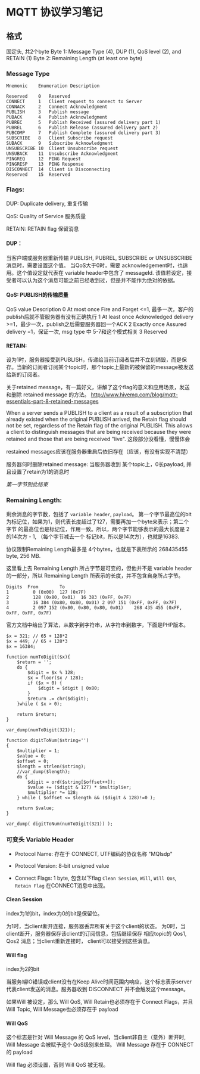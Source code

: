 # MQTT 协议学习笔记

## 格式

固定头, 共2个byte
Byte 1: Message Type (4), DUP (1), QoS level (2), and RETAIN  (1)
Byte 2: Remaining Length (at least one byte)

### Message Type

```
Mnemonic	Enumeration	Description

Reserved	0	Reserved
CONNECT 	1	Client request to connect to Server
CONNACK		2	Connect Acknowledgment
PUBLISH		3	Publish message
PUBACK		4	Publish Acknowledgment
PUBREC		5	Publish Received (assured delivery part 1)
PUBREL		6	Publish Release (assured delivery part 2)
PUBCOMP		7	Publish Complete (assured delivery part 3)
SUBSCRIBE	8	Client Subscribe request
SUBACK		9	Subscribe Acknowledgment
UNSUBSCRIBE	10	Client Unsubscribe request
UNSUBACK	11	Unsubscribe Acknowledgment
PINGREQ		12	PING Request
PINGRESP	13	PING Response
DISCONNECT	14	Client is Disconnecting
Reserved	15	Reserved
```

### Flags:

DUP:	Duplicate delivery, 重复传输

QoS:	Quality of Service 服务质量

RETAIN:	RETAIN flag 保留消息

#### DUP： 

当客户端或服务器重新传输 PUBLISH, PUBREL, SUBSCRIBE or UNSUBSCRIBE 消息时，需要设置这个值。
当QoS大于0时，需要 acknowledgement时，也适用。这个值设定就代表在 variable header中包含了 messageId.
该值若设定，接受者可以认为这个消息可能之前已经收到过，但是并不能作为绝对的依据。

#### QoS: PUBLISH的传输质量

QoS value	Description
0			At most once	Fire and Forget	<=1, 最多一次，客户的publish后就不管服务器有没有正确执行
1			At least once	Acknowledged delivery	>=1，最少一次，publish之后需要服务器回一个ACK
2			Exactly once	Assured delivery	=1，保证一次, msg type 中 5-7和这个模式相关
3			Reserved

#### RETAIN:
设为1时，服务器接受到PUBLISH，传递给当前订阅者后并不立刻销毁，而是保存。当新的订阅者订阅某个topic时，那个topic上最新的被保留的message被发送给新的订阅者。

关于retained message，有一篇好文，讲解了这个flag的意义和应用场景，发送和删除 retained message 的方法。
http://www.hivemq.com/blog/mqtt-essentials-part-8-retained-messages

When a server sends a PUBLISH to a client as a result of a subscription that already existed when the original PUBLISH arrived, the Retain flag should not be set, regardless of the Retain flag of the original PUBLISH. This allows a client to distinguish messages that are being received because they were retained and those that are being received "live".
这段部分没看懂，慢慢体会

restained messages应该在服务器重启后依旧存在（应该，有没有实现不清楚）

服务器何时删除retained message: 当服务器收到 某个topic上，0长payload, 并且设置了retain为1的消息时

*第一字节到此结束*

### Remaining Length:

剩余消息的字节数，包括了 `variable header`, `payload`。
第一个字节最高位的bit为标记位，如果为1，则代表长度超过了127，需要再加一个byte来表示；第二个字节
的最高位也是标记位，作用一致。所以，两个字节能够表示的最大长度是 2的14次方 - 1, （每个字节减去一个
标记bit，所以是14次方），也就是16383.

协议限制Remaining Length最多是 4个bytes，也就是下表所示的 268435455 byte, 256 MB.

这里看上去 Remaining Length 所占字节是可变的，但他并不是 variable header的一部分，所以
Remaining Length 所表示的长度，并不包含自身所占字节。

```
Digits	From	    To
1	      0 (0x00)	127 (0x7F)
2	      128 (0x80, 0x01)	16 383 (0xFF, 0x7F)
3	      16 384 (0x80, 0x80, 0x01)	2 097 151 (0xFF, 0xFF, 0x7F)
4	      2 097 152 (0x80, 0x80, 0x80, 0x01)	268 435 455 (0xFF, 0xFF, 0xFF, 0x7F)
```

官方文档中给出了算法，从数字到字符串，从字符串到数字，下面是PHP版本。

```
$x = 321; // 65 + 128*2
$x = 449; // 65 + 128*3
$x = 16384;

function numToDigit($x){
    $return = '';
    do {
        $digit = $x % 128;
        $x = floor($x / 128);
        if ($x > 0) {
            $digit = $digit | 0x80;
        }
        $return .= chr($digit);
    }while ( $x > 0);

    return $return;
}

var_dump(numToDigit(321));

function digitToNum($string='')
{
    $multiplier = 1;
    $value = 0;
    $offset = 0;
    $length = strlen($string);
    //var_dump($length);
    do {
        $digit = ord($string[$offset++]);
        $value += ($digit & 127) * $multiplier;
        $multiplier *= 128;
    } while ( $offset <= $length && ($digit & 128)!=0 );

    return $value;
}

var_dump( digitToNum(numToDigit(321)) );

```

### 可变头 Variable Header

- Protocol Name: 
存在于 CONNECT, UTF编码的协议名称 "MQIsdp"

- Protocol Version:
8-bit unsigned value

- Connect Flags: 
1 byte, 包含以下flag `Clean Session`, `Will`, `Will Qos`, `Retain Flag` 在CONNECT消息中出现。

#### Clean Session
index为1的bit，index为0的bit是保留位。

为1时，当client断开连接，服务器丢弃所有关于这个client的状态。
为0时，当client断开，服务器保存该client的订阅信息，包括继续保存 相应topic的 Qos1, Qos2 消息；当client重新连接时，
client可以接受到这些消息。

#### Will flag
index为2的bit

当服务端IO错误或client没有在Keep Alive时间范围内响应，这个标志表示server代表client发送的消息。服务器收到 DISCONNECT 并不会触发这个message。

如果Will 被设定，那么 Will QoS, Will Retain也必须存在于 Connect Flags，并且 Will Topic, Will Message也必须存在于 payload

#### Will QoS
这个标志是针对 Will Message 的 QoS level，当client非自主（意外）断开时, Will Message 会被赋予这个 QoS级别来处理。 Will Message 存在于 CONNECT 的 payload

Will flag 必须设置，否则 Will QoS 被无视。

#### 








